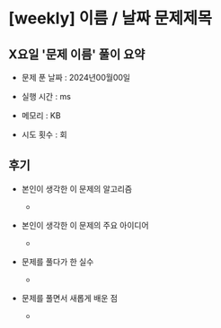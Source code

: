 # [weekly] 이름 / 날짜 문제제목

## X요일 '문제 이름' 풀이 요약

* 문제 푼 날짜 : 2024년00월00일

* 실행 시간 : ms

* 메모리 : KB

* 시도 횟수 : 회

## 후기

* 본인이 생각한 이 문제의 알고리즘

  - 

* 본인이 생각한 이 문제의 주요 아이디어

  - 

* 문제를 풀다가 한 실수

  -

* 문제를 풀면서 새롭게 배운 점

  - 
